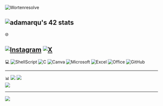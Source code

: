 ![Wortenresolve](https://img.shields.io/badge/WortenResolve-darkblue)

![adamarqu's 42 stats](https://badge.mediaplus.ma/darkblue/adamarqu)
---

🌐
<!--[![Discord](https://img.shields.io/badge/Discord-%237289DA.svg?logo=discord&logoColor=white)](https://discord.gg/adao_gonz)--> 
[![Instagram](https://img.shields.io/badge/Instagram-E4405F?style=for-the-badge&logo=instagram&logoColor=white)](https://instagram.com/adao__goncalves) [![X](https://img.shields.io/badge/LinkedIn-0077B5?style=for-the-badge&logo=linkedin&logoColor=white)](https://www.linkedin.com/in/ad%C3%A3o-gon%C3%A7alves-639b05331?utm_source=share&utm_campaign=share_via&utm_content=profile&utm_medium=android_app&original_referer=) 
---

💻
![ShellScript](https://img.shields.io/badge/Shell_Script-121011?style=for-the-badge&logo=gnu-bash&logoColor=white)
![C](https://img.shields.io/badge/C-00599C?style=for-the-badge&logo=c&logoColor=white) 
![Canva](https://img.shields.io/badge/Canva-%2300C4CC.svg?&style=for-the-badge&logo=Canva&logoColor=white)
![Microsoft](https://img.shields.io/badge/Microsoft-666666?style=for-the-badge&logo=microsoft&logoColor=white)
![Excel](https://img.shields.io/badge/Microsoft_Excel-217346?style=for-the-badge&logo=microsoft-excel&logoColor=white)
![Office](https://img.shields.io/badge/Microsoft_Office-D83B01?style=for-the-badge&logo=microsoft-office&logoColor=white)
![GitHub](https://img.shields.io/badge/GitHub-100000?style=for-the-badge&logo=github&logoColor=white)

---

📊
![](https://github-readme-stats.vercel.app/api?username=AdaoG0n&theme=ocean_dark&hide_border=false&include_all_commits=true&count_private=true)
![](https://github-readme-streak-stats.herokuapp.com/?user=AdaoG0n&theme=ocean_dark&hide_border=false)<br/>
![](https://github-readme-stats.vercel.app/api/top-langs/?username=AdaoG0n&theme=ocean_dark&hide_border=false&include_all_commits=true&count_private=true&layout=compact)

---
![](https://visitcount.itsvg.in/api?id=AdaoG0n&icon=7&color=1)

<!-- Proudly created with GPRM ( https://gprm.itsvg.in ) -->
